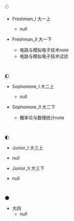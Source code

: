 :full_moon: 

* Freshman_I 大一上
  * null

* Freshman_II 大一下
  * 电路与模拟电子技术note
  * 电路与模拟电子技术试验

​     

:waxing_gibbous_moon:

* Sophomore_I 大二上
  * null



* Sophomore_II 大二下
  * 概率论与数理统计note

​      

:first_quarter_moon: 

*  Junior_I 大三上
  * null



*  Junior_II 大三下
  * null

  ​    

:new_moon: 

* 大四
  * null